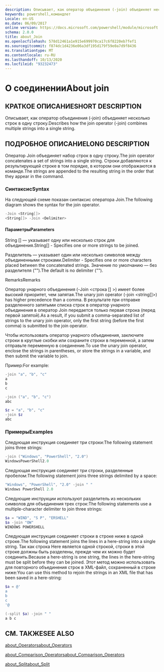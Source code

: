 ```yaml
---
description: Описывает, как оператор объединения (-join) объединяет несколько строк в одну строку.
keywords: powershell,командлет
Locale: en-US
ms.date: 06/09/2017
online version: https://docs.microsoft.com/powershell/module/microsoft.powershell.core/about/about_join?view=powershell-7.1&WT.mc_id=ps-gethelp
schema: 2.0.0
title: about_Join
ms.openlocfilehash: 578d12461a1e915e699970ca17c6f8220eb7fef1
ms.sourcegitcommit: f874dc1d4236e06a3df195d179f59e0a7d9f8436
ms.translationtype: MT
ms.contentlocale: ru-RU
ms.lasthandoff: 10/13/2020
ms.locfileid: "93232473"
---
```

# <a name="about-join"></a><span data-ttu-id="6a935-104">О соединении</span><span class="sxs-lookup"><span data-stu-id="6a935-104">About join</span></span>

## <a name="short-description"></a><span data-ttu-id="6a935-105">КРАТКОЕ ОПИСАНИЕ</span><span class="sxs-lookup"><span data-stu-id="6a935-105">SHORT DESCRIPTION</span></span>
<span data-ttu-id="6a935-106">Описывает, как оператор объединения (-join) объединяет несколько строк в одну строку.</span><span class="sxs-lookup"><span data-stu-id="6a935-106">Describes how the join operator (-join) combines multiple strings into a single string.</span></span>

## <a name="long-description"></a><span data-ttu-id="6a935-107">ПОДРОБНОЕ ОПИСАНИЕ</span><span class="sxs-lookup"><span data-stu-id="6a935-107">LONG DESCRIPTION</span></span>

<span data-ttu-id="6a935-108">Оператор Join объединяет набор строк в одну строку.</span><span class="sxs-lookup"><span data-stu-id="6a935-108">The join operator concatenates a set of strings into a single string.</span></span> <span data-ttu-id="6a935-109">Строки добавляются к результирующей строке в том порядке, в котором они отображаются в команде.</span><span class="sxs-lookup"><span data-stu-id="6a935-109">The strings are appended to the resulting string in the order that they appear in the command.</span></span>

### <a name="syntax"></a><span data-ttu-id="6a935-110">Синтаксис</span><span class="sxs-lookup"><span data-stu-id="6a935-110">Syntax</span></span>

<span data-ttu-id="6a935-111">На следующей схеме показан синтаксис оператора Join.</span><span class="sxs-lookup"><span data-stu-id="6a935-111">The following diagram shows the syntax for the join operator.</span></span>

```powershell
-Join <String[]>
<String[]> -Join <Delimiter>
```

#### <a name="parameters"></a><span data-ttu-id="6a935-112">Параметры</span><span class="sxs-lookup"><span data-stu-id="6a935-112">Parameters</span></span>

<span data-ttu-id="6a935-113">String [] — указывает одну или несколько строк для объединения.</span><span class="sxs-lookup"><span data-stu-id="6a935-113">String[] - Specifies one or more strings to be joined.</span></span>

<span data-ttu-id="6a935-114">Разделитель — указывает один или несколько символов между объединенными строками.</span><span class="sxs-lookup"><span data-stu-id="6a935-114">Delimiter - Specifies one or more characters placed between the concatenated strings.</span></span> <span data-ttu-id="6a935-115">Значение по умолчанию — без разделителя ("").</span><span class="sxs-lookup"><span data-stu-id="6a935-115">The default is no delimiter ("").</span></span>

<span data-ttu-id="6a935-116">Remarks</span><span class="sxs-lookup"><span data-stu-id="6a935-116">Remarks</span></span>

<span data-ttu-id="6a935-117">Оператор унарного объединения (-Join <строка [] >) имеет более высокий приоритет, чем запятая.</span><span class="sxs-lookup"><span data-stu-id="6a935-117">The unary join operator (-join <string[]>) has higher precedence than a comma.</span></span> <span data-ttu-id="6a935-118">В результате при отправке разделенного запятыми списка строк в оператор унарного объединения в оператор Join передается только первая строка (перед первой запятой).</span><span class="sxs-lookup"><span data-stu-id="6a935-118">As a result, if you submit a comma-separated list of strings to the unary join operator, only the first string (before the first comma) is submitted to the join operator.</span></span>

<span data-ttu-id="6a935-119">Чтобы использовать оператор унарного объединения, заключите строки в круглые скобки или сохраните строки в переменной, а затем отправьте переменную в соединение.</span><span class="sxs-lookup"><span data-stu-id="6a935-119">To use the unary join operator, enclose the strings in parentheses, or store the strings in a variable, and then submit the variable to join.</span></span>

<span data-ttu-id="6a935-120">Пример:</span><span class="sxs-lookup"><span data-stu-id="6a935-120">For example:</span></span>

```powershell
-join "a", "b", "c"
a
b
c

-join ("a", "b", "c")
abc

$z = "a", "b", "c"
-join $z
abc
```

### <a name="examples"></a><span data-ttu-id="6a935-121">Примеры</span><span class="sxs-lookup"><span data-stu-id="6a935-121">Examples</span></span>

<span data-ttu-id="6a935-122">Следующая инструкция соединяет три строки:</span><span class="sxs-lookup"><span data-stu-id="6a935-122">The following statement joins three strings:</span></span>

```powershell
-join ("Windows", "PowerShell", "2.0")
WindowsPowerShell2.0
```

<span data-ttu-id="6a935-123">Следующая инструкция соединяет три строки, разделенные пробелом:</span><span class="sxs-lookup"><span data-stu-id="6a935-123">The following statement joins three strings delimited by a space:</span></span>

```powershell
"Windows", "PowerShell", "2.0" -join " "
Windows PowerShell 2.0
```

<span data-ttu-id="6a935-124">Следующие инструкции используют разделитель из нескольких символов для объединения трех строк:</span><span class="sxs-lookup"><span data-stu-id="6a935-124">The following statements use a multiple-character delimiter to join three strings:</span></span>

```powershell
$a = "WIND", "S P", "ERSHELL"
$a -join "OW"
WINDOWS POWERSHELL
```

<span data-ttu-id="6a935-125">Следующая инструкция соединяет строки в строке ниже в одной строке.</span><span class="sxs-lookup"><span data-stu-id="6a935-125">The following statement joins the lines in a here-string into a single string.</span></span> <span data-ttu-id="6a935-126">Так как строка Here является одной строкой, строки в этой строке должны быть разделены, прежде чем их можно будет соединить.</span><span class="sxs-lookup"><span data-stu-id="6a935-126">Because a here-string is one string, the lines in the here-string must be split before they can be joined.</span></span> <span data-ttu-id="6a935-127">Этот метод можно использовать для повторного объединения строк в XML-файл, сохраненный в строке ниже:</span><span class="sxs-lookup"><span data-stu-id="6a935-127">You can use this method to rejoin the strings in an XML file that has been saved in a here-string:</span></span>

```powershell
$a = @'
a
b
c
'@

(-split $a) -join " "
a b c
```

## <a name="see-also"></a><span data-ttu-id="6a935-128">СМ. ТАКЖЕ</span><span class="sxs-lookup"><span data-stu-id="6a935-128">SEE ALSO</span></span>

[<span data-ttu-id="6a935-129">about_Operators</span><span class="sxs-lookup"><span data-stu-id="6a935-129">about_Operators</span></span>](about_Operators.md)

[<span data-ttu-id="6a935-130">about_Comparison_Operators</span><span class="sxs-lookup"><span data-stu-id="6a935-130">about_Comparison_Operators</span></span>](about_Comparison_Operators.md)

[<span data-ttu-id="6a935-131">about_Split</span><span class="sxs-lookup"><span data-stu-id="6a935-131">about_Split</span></span>](about_Split.md)

